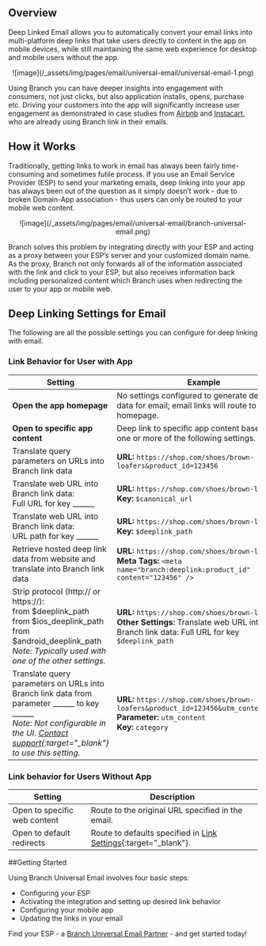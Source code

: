 ## Overview

Deep Linked Email allows you to automatically convert your email links into multi-platform deep links that take users directly to content in the app on mobile devices, while still maintaining the same web experience for desktop and mobile users without the app.

<center>
![image](/_assets/img/pages/email/universal-email/universal-email-1.png)
</center>

Using Branch you can have deeper insights into engagement with consumers, not just clicks, but also application installs, opens, purchase etc. Driving your customers into the app will significantly increase user engagement as demonstrated in case studies from [Airbnb](http://www2.branch.io/rs/315-FTT-121/images/CS-Airbnb.pdf) and [Instacart](https://www2.branch.io/rs/315-FTT-121/images/CS-Instacart-DLE.pdf), who are already using Branch link in their emails.

## How it Works

Traditionally, getting links to work in email has always been fairly time-consuming and sometimes futile process. If you use an Email Service Provider (ESP) to send your marketing emails, deep linking into your app has always been out of the question as it simply doesn’t work - due to broken Domain-App association - thus users can only be routed to your mobile web content.

<center>
![image](/_assets/img/pages/email/universal-email/branch-universal-email.png)
</center>

Branch solves this problem by integrating directly with your ESP and acting as a proxy between your ESP’s server and your customized domain name. As the proxy, Branch not only forwards all of the information associated with the link and click to your ESP, but also receives information back including personalized content which Branch uses when redirecting the user to your app or mobile web.

## Deep Linking Settings for Email

The following are all the possible settings you can configure for deep linking with email.

### Link Behavior for User with App

Setting | Example | Link Data Result
--- | --- | ---
<notranslate>**Open the app homepage**</notranslate> | No settings configured to generate deep link data for email; email links will route to the app homepage.
<notranslate>**Open to specific app content**</notranslate> | Deep link to specific app content based on one or more of the following settings.
Translate query parameters on URLs into Branch link data | <notranslate>**URL:**</notranslate> `https://shop.com/shoes/brown-loafers&product_id=123456` | `product_id: 123456`
Translate web URL into Branch link data: <br> Full URL for key ______ | <notranslate>**URL:**</notranslate> `https://shop.com/shoes/brown-loafers` <br> <notranslate>**Key:**</notranslate> `$canonical_url` | `$canonical_url: https://shop.com/shoes/brown-loafers`
Translate web URL into Branch link data: <br> URL path for key ______ | <notranslate>**URL:**</notranslate> `https://shop.com/shoes/brown-loafers` <br> <notranslate>**Key:**</notranslate> `$deeplink_path` | `$deeplink_path: shoes/brown-loafers`
Retrieve hosted deep link data from website and translate into Branch link data | <notranslate>**URL:**</notranslate> `https://shop.com/shoes/brown-loafers` <br> <notranslate>**Meta Tags:**</notranslate> `<meta name="branch:deeplink:product_id" content="123456" />` | `product_id: 123456`
Strip protocol (http:// or https://): <br> from $deeplink_path <br> from $ios_deeplink_path <br> from $android_deeplink_path <br> *Note: Typically used with one of the other settings.* | <notranslate>**URL:**</notranslate> `https://shop.com/shoes/brown-loafers` <br> <notranslate>**Other Settings:**</notranslate> Translate web URL into Branch link data: Full URL for key `$deeplink_path` | `$deeplink_path: shop.com/shoes/brown-loafers`
Translate query parameters on URLs into Branch link data from parameter ______ to key ______ <br> *Note: Not configurable in the UI. [Contact support](https://support.branch.io/support/tickets/new){:target="_blank"} to use this setting.* | <notranslate>**URL:**</notranslate> `https://shop.com/shoes/brown-loafers&product_id=123456&utm_content=shoes` <br> <notranslate>**Parameter:**</notranslate> `utm_content` <br> <notranslate>**Key:**</notranslate> `category` | `category: shoes`

### Link behavior for Users Without App

Setting | Description
--- | ---
Open to specific web content | Route to the original URL specified in the email.
Open to default redirects | Route to defaults specified in [Link Settings](https://dashboard.branch.io/link-settings){:target="_blank"}.

##Getting Started

Using Branch Universal Email involves four basic steps:

- Configuring your ESP
- Activating the integration and setting up desired link behavior
- Configuring your mobile app
- Updating the links in your email

Find your ESP - a [Branch Universal Email Partner](/emails/email-partners-list/) - and get started today!
